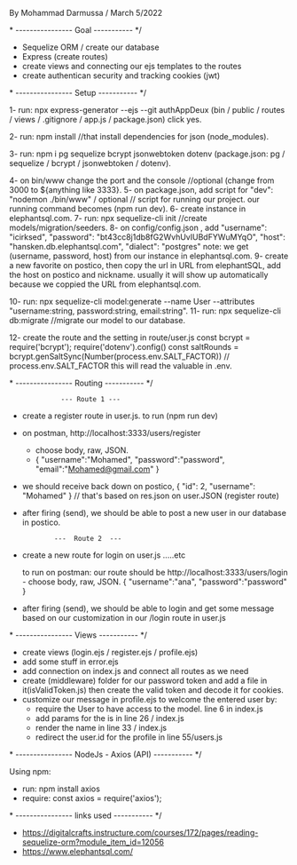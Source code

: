 By Mohammad Darmussa / March 5/2022

\* ----------------  Goal  ----------- */
- Sequelize ORM / create our database
- Express (create routes)
- create views and connecting our ejs templates to the routes
- create authentican security and tracking cookies (jwt)

\* ----------------  Setup  ----------- */

1- run: npx express-generator --ejs --git authAppDeux  (bin / public / routes / views / .gitignore / app.js / package.json)
 click yes.

2- run: npm install //that install dependencies for json (node_modules).

3- run: npm i pg sequelize bcrypt jsonwebtoken dotenv (package.json: pg / sequelize / bcrypt / jsonwebtoken / dotenv).

4- on bin/www change the port and the console //optional (change from 3000 to ${anything like 3333}.
5- on package.json, add script for "dev": "nodemon ./bin/www" / optional // script for running our project. our running command becomes (npm run dev).
6- create instance in elephantsql.com.
7- run: npx sequelize-cli init //create models/migration/seeders.
8- on config/config.json , add 
     "username": "icirksed",
    "password": "bt43cc8j1db8fG2WvhUvIUBdFYWuMYqO",
     "host": "hansken.db.elephantsql.com",
     "dialect": "postgres"
   note:  we get (username, password, host) from our instance in elephantsql.com.
9- create a new favorite on postico, then copy the url in URL from elephantSQL, add the host on postico and nickname. usually it will show up automatically because we coppied the URL from elephantsql.com.

10- run: npx sequelize-cli model:generate --name User --attributes "username:string, password:string, email:string".
11- run: npx sequelize-cli db:migrate //migrate our model to our database.

12- create the route and the setting in route/user.js
     const bcrypt = require('bcrypt');
     require('dotenv').config()
     const saltRounds = bcrypt.genSaltSync(Number(process.env.SALT_FACTOR)) // process.env.SALT_FACTOR this will read the valuable in .env.


\* ----------------  Routing  ----------- */
                 
                 --- Route 1 ---    
                 
- create a register route in user.js.  to run (npm run dev)

- on postman, http://localhost:3333/users/register
   -  choose body, raw, JSON.
   - {
          "username":"Mohamed",
          "password":"password",
          "email":"Mohamed@gmail.com"
     }
- we should receive back down on postico, 
          {
    "id": 2,
    "username": "Mohamed"
     }    // that's based on res.json on user.JSON (register route)
 - after firing (send), we should be able to post a new user in our database in postico.


               ---  Route 2  ---
                 
- create a new route for login on user.js
   .....etc
   
   to run on postman: our route should be http://localhost:3333/users/login
      -  choose body, raw, JSON.
   {
    "username":"ana",
    "password":"password"
}

- after firing (send), we should be able to login and get some message based on our customization in our /login route in user.js


\* ----------------  Views  ----------- */
- create views (login.ejs / register.ejs / profile.ejs)
- add some stuff in error.ejs
- add connection on index.js and connect all routes as we need
- create (middleware) folder for our password token and add a file in it(isValidToken.js) then create the valid token and decode it for cookies.
- customize our message in profile.ejs to welcome the entered user by:
     - require the User to have access to the model. line 6 in index.js
     - add params for the is in line 26 / index.js
     - render the name in line 33 / index.js
     - redirect the user.id  for the profile in line 55/users.js



\* ----------------  NodeJs - Axios (API)  ----------- */

Using npm:
- run: npm install axios
- require: const axios = require('axios');




\* ----------------  links used  ----------- */
 
 - https://digitalcrafts.instructure.com/courses/172/pages/reading-sequelize-orm?module_item_id=12056
 - https://www.elephantsql.com/




<!-- run: npx sequelize-cli model:generate --name userData --attributes "type:string, item:string, date:integer, amount:string, note:string" -->
